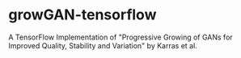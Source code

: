 # growGAN-tensorflow
A TensorFlow Implementation of "Progressive Growing of GANs for Improved Quality, Stability and Variation" by Karras et al.
